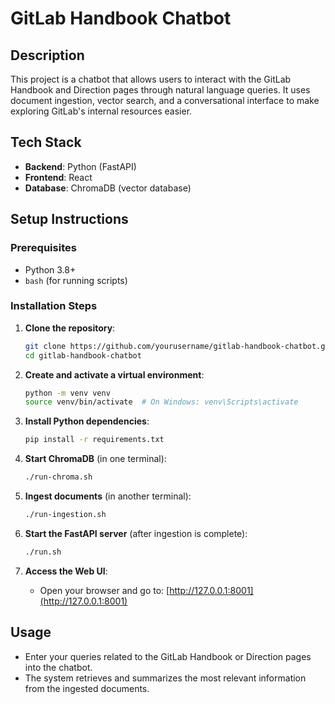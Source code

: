 # GitLab Handbook Chatbot

## Description
This project is a chatbot that allows users to interact with the GitLab Handbook and Direction pages through natural language queries. It uses document ingestion, vector search, and a conversational interface to make exploring GitLab's internal resources easier.

## Tech Stack
- **Backend**: Python (FastAPI)
- **Frontend**: React
- **Database**: ChromaDB (vector database)

## Setup Instructions

### Prerequisites
- Python 3.8+
- `bash` (for running scripts)

### Installation Steps

1. **Clone the repository**:

    ```bash
    git clone https://github.com/yourusername/gitlab-handbook-chatbot.git
    cd gitlab-handbook-chatbot
    ```

2. **Create and activate a virtual environment**:

    ```bash
    python -m venv venv
    source venv/bin/activate  # On Windows: venv\Scripts\activate
    ```

3. **Install Python dependencies**:

    ```bash
    pip install -r requirements.txt
    ```

4. **Start ChromaDB** (in one terminal):

    ```bash
    ./run-chroma.sh
    ```

5. **Ingest documents** (in another terminal):

    ```bash
    ./run-ingestion.sh
    ```

6. **Start the FastAPI server** (after ingestion is complete):

    ```bash
    ./run.sh
    ```

7. **Access the Web UI**:
   - Open your browser and go to: [http://127.0.0.1:8001](http://127.0.0.1:8001)

## Usage
- Enter your queries related to the GitLab Handbook or Direction pages into the chatbot.
- The system retrieves and summarizes the most relevant information from the ingested documents.

